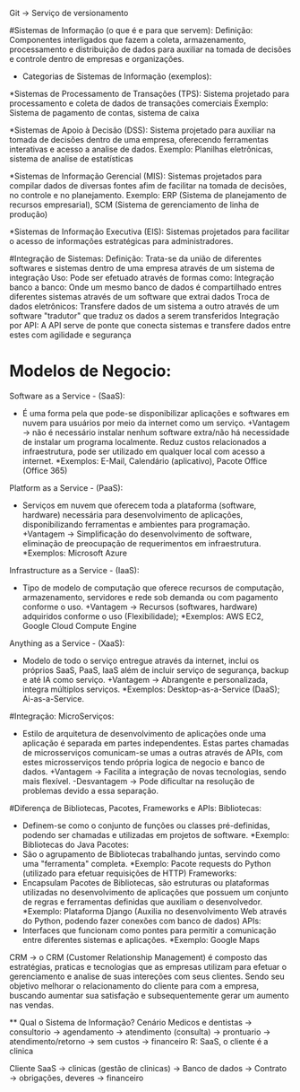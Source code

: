 Git -> Serviço de versionamento

#Sistemas de Informação (o que é e para que servem): 
Definição: Componentes interligados que fazem a coleta, armazenamento, processamento e distribuição de dados para 
auxiliar na tomada de decisões e controle dentro de empresas e organizações.

- Categorias de Sistemas de Informação (exemplos):

*Sistemas de Processamento de Transações (TPS): Sistema projetado para processamento e coleta de dados de transações comerciais
Exemplo: Sistema de pagamento de contas, sistema de caixa

*Sistemas de Apoio à Decisão (DSS): Sistema projetado para auxiliar na tomada de decisões dentro de uma empresa, oferecendo ferramentas interativas e acesso a analise de dados.
Exemplo: Planilhas eletrônicas, sistema de analise de estatísticas

*Sistemas de Informação Gerencial (MIS): Sistemas projetados para compilar dados de diversas fontes afim de facilitar na tomada de decisões, no controle e no planejamento.
Exemplo: ERP (Sistema de planejamento de recursos empresarial), SCM (Sistema de gerenciamento de linha de produção)

*Sistemas de Informação Executiva (EIS): Sistemas projetados para facilitar o acesso de informações estratégicas para administradores.

#Integração de Sistemas:
Definição: Trata-se da união de diferentes softwares e sistemas dentro de uma empresa através de um sistema de integração
Uso: Pode ser efetuado através de formas como:
Integração banco a banco: Onde um mesmo banco de dados é compartilhado entres diferentes sistemas através de um software que extrai dados
Troca de dados eletrônicos: Transfere dados de um sistema a outro através de um software "tradutor" que traduz os dados a serem transferidos
Integração por API: A API serve de ponte que conecta sistemas e transfere dados entre estes com agilidade e segurança

# Modelos de Negocio:
Software as a Service - (SaaS):
- É uma forma pela que pode-se disponibilizar aplicações e softwares em nuvem para usuários por meio da internet como um serviço.
+Vantagem -> não é necessário instalar nenhum software extra/não há necessidade de instalar um programa localmente. Reduz custos relacionados a infraestrutura, pode ser utilizado em qualquer local com acesso a internet.
*Exemplos: E-Mail, Calendário (aplicativo), Pacote Office (Office 365)

Platform as a Service - (PaaS):
- Serviços em nuvem que oferecem toda a plataforma (software, hardware) necessária para desenvolvimento de aplicações, disponibilizando ferramentas e ambientes para programação.
+Vantagem -> Simplificação do desenvolvimento de software, eliminação de preocupação de requerimentos em infraestrutura.
*Exemplos: Microsoft Azure

Infrastructure as a Service - (IaaS):
- Tipo de modelo de computação que oferece recursos de computação, armazenamento, servidores e rede sob demanda ou com pagamento conforme o uso.
+Vantagem -> Recursos (softwares, hardware) adquiridos conforme o uso (Flexibilidade);
*Exemplos: AWS EC2, Google Cloud Compute Engine

Anything as a Service - (XaaS):
- Modelo de todo o serviço entregue através da internet, inclui os próprios SaaS, PaaS, IaaS além de incluir serviço de segurança, backup e até IA como serviço.
+Vantagem -> Abrangente e personalizada, integra múltiplos serviços.
*Exemplos: Desktop-as-a-Service (DaaS); Ai-as-a-Service.

#Integração:
MicroServiços:
- Estilo de arquitetura de desenvolvimento de aplicações onde uma aplicação é separada em partes independentes. Estas partes chamadas de microsserviços comunicam-se umas a outras através de APIs, com estes microsserviços tendo própria logica de negocio e banco de dados.
+Vantagem -> Facilita a integração de novas tecnologias, sendo mais flexível.
-Desvantagem -> Pode dificultar na resolução de problemas devido a essa separação.

#Diferença de Bibliotecas, Pacotes, Frameworks e APIs:
Bibliotecas:
- Definem-se como o conjunto de funções ou classes pré-definidas, podendo ser chamadas e utilizadas em projetos de software.
*Exemplo: Bibliotecas do Java
Pacotes:
- São o agrupamento de Bibliotecas trabalhando juntas, servindo como uma "ferramenta" completa.
*Exemplo: Pacote requests do Python (utilizado para efetuar requisições de HTTP)
Frameworks:
- Encapsulam Pacotes de Bibliotecas, são estruturas ou plataformas utilizadas no desenvolvimento de aplicações que possuem um conjunto de regras e ferramentas definidas que auxiliam o desenvolvedor.
*Exemplo: Plataforma Django (Auxilia no desenvolvimento Web através do Python, podendo fazer conexões com banco de dados)
APIs:
- Interfaces que funcionam como pontes para permitir a comunicação entre diferentes sistemas e aplicações.
*Exemplo: Google Maps

CRM -> o CRM (Customer Relationship Management) é composto das estratégias, praticas e tecnologias que as empresas utilizam para efetuar o gerenciamento e analise de suas intereções com seus clientes. Sendo seu objetivo melhorar o relacionamento do cliente para com a empresa, buscando aumentar sua satisfação e subsequentemente gerar um aumento nas vendas.

**
Qual o Sistema de Informação?
Cenário
Medicos e dentistas -> consultorio -> agendamento
-> atendimento (consulta)
    -> prontuario
-> atendimento/retorno -> sem custos
-> financeiro
R: SaaS, o cliente é a clinica

Cliente SaaS -> clinicas (gestão de clinicas)
-> Banco de dados
-> Contrato
    -> obrigações, deveres
    -> financeiro
